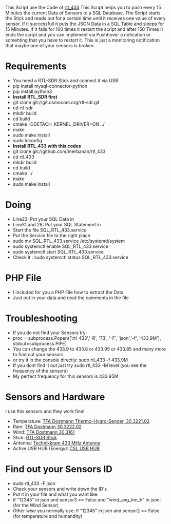 This Script use the Code of <a href="https://github.com/merbanan/rtl_433">rtl_433</a>
This Script helps you to push every 15 Minutes the current Data of Sensors to a SQL Database.
The Script starts the Stick and reads out for a certain time until it receives one value of every sensor. If it successfull it puts the JSON Data in a SQL Table and sleeps for 15 Minutes. 
If it fails for 100 times it restart the script and after 150 Times it ends the script and you can implement via Pushhover a notication or somehting that you have to restart it. This is just a monitoring notification that maybe one of your sensors is broken.

# Requirements
* You need a RTL-SDR Stick and connect it via USB
* pip install mysql-connector-python
* pip install python3
* <b>Install RTL_SDR first </b>
* git clone git://git.osmocom.org/rtl-sdr.git
* cd rtl-sdr
* mkdir build
* cd build
* cmake -DDETACH_KERNEL_DRIVER=ON ../
* make
* sudo make install
* sudo ldconfig
* <b>Install RTL_433 with this codes </b>
* git clone git://github.com/merbanan/rtl_433
* cd rtl_433
* mkdir build
* cd build
* cmake ../
* make
* sudo make install

# Doing

* Line23: Put your SQL Data in
* Line31 and 28: Put your SQL Statement in
* Start the file SQL_RTL_433.service
* Put the Service file to the right place
* sudo mv SQL_RTL_433.service /etc/systemd/system
* sudo systemctl enable SQL_RTL_433.service
* sudo systemctl start SQL_RTL_433.service
* Check it : sudo systemctl status SQL_RTL_433.service

# PHP File
* I included for you a PHP File how to extract the Data
* Just out in your data and read the comments in the file

# Troubleshooting

* If you do not find your Sensors try:
* proc = subprocess.Popen(['rtl_433','-R', '73', '-F', 'json','-f', '433.9M'], stdout=subprocess.PIPE)
* You can change the 433.9 to 433.8 or 433.95 or 433.85 and many more to find out your sensors
* or try it in the console directly: sudo rtl_433 -f 433.9M
* If you dont find it out just try sudo rtl_433 -M level (you see the frequency of the sensors)
* My perfect frequency for this sensors is 433.95M

# Sensors and Hardware
I use this sensors and they work fine!
* Temperature: <a href="https://amzn.to/3oPndbq">TFA Dostmann Thermo-Hygro-Sender, 30.3221.02</a>
* Rain: <a href ="https://amzn.to/3Dqihh4">TFA Dostmann 30.3222.02</a>
* Wind: <a href="https://amzn.to/30eydor">TFA Dostmann 30.3161 </a>
* Stick: <a href="https://amzn.to/3vshPfx"> RTL-SDR Stick </a>
* Antenna: <a href="https://amzn.to/30ytm1D">Technikkram 433 MHz Antenne </a>
* Active USB HUB (Energy): <a href="https://amzn.to/3arlGj8"> CSL USB HUB </a>

# Find out your Sensors ID
* sudo rtl_433 -F json
* Check your sensors and write down the ID's
* Put it in your file and what you want like:
* if "12345" in json and sensor3 == False and "wind_avg_km_h" in json: (for the Wind Sensor)
* Other wise you normally use: if "12345" in json and sensor2 == False (for temperature and humandity)
